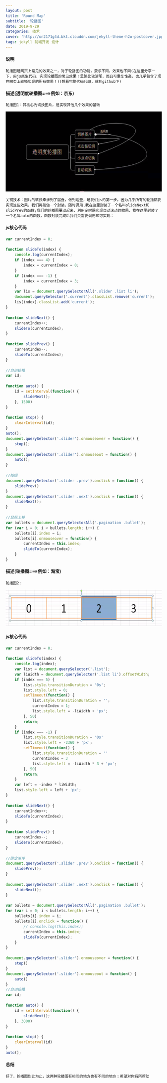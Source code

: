 ```yaml
---
layout: post
title: 'Round Map'
subtitle: '轮播图'
date: 2019-9-29
categories: 技术
cover: 'http://on2171g4d.bkt.clouddn.com/jekyll-theme-h2o-postcover.jpg'
tags: jekyll 前端开发 设计
---
```

#### 说明
    轮播图是网页上常见的效果之一，对于轮播图的功能，要求不同，效果也不同(在这里分享一下，用js原生代码，实现轮播图的常见效果！思路比较清晰，而且可重复性高，也几乎包含了现在网页上轮播实现的所有效果！)(想看完整代码代码，就到github下)
#### 描述(透明度轮播图===>例如：京东)

    轮播图1：其核心为切换图片，是实现其他几个效果的基础
    
![](../images/slider0.png)

    关键技术：图片的转换牵涉到了层叠，做到这些，是我们js的第一步。因为几乎所有的轮播都要实现这些效果，我们再能做一个封装，随时调用,我在这里封装了一个名叫slideNext和slidPrev的函数;我们的轮播图要动起来，利用定时器实现自动滚动的效果，我在这里封装了一个名叫auto的函数，函数封装完成后我们只需要调用即可实现：

#### js核心代码

``` js
var currentIndex = 0;

function slideTo(index) {
    console.log(currentIndex);
    if (index === 4) {
        index = currentIndex = 0;
    }
    if (index === -1) {
        index = currentIndex = 3;
    }
    var lis = document.querySelectorAll('.slider .list li');
    document.querySelector('.current').classList.remove('current');
    lis[index].classList.add('current');
}

function slideNext() {
    currentIndex++;
    slideTo(currentIndex);
}

function slidePrev() {
    currentIndex--;
    slideTo(currentIndex);
}

//自动轮播
var id;

function auto() {
    id = setInterval(function() {
        slideNext();
    }, 1500)
}

function stop() {
    clearInterval(id);
}
auto();
document.querySelector('.slider').onmouseover = function() {
    stop();
}
document.querySelector('.slider').onmouseout = function() {
    auto();
}

//按钮
document.querySelector('.slider .prev').onclick = function() {
    slidePrev()
}
document.querySelector('.slider .next').onclick = function() {
    slideNext();
}

//鼠标上移 
var bullets = document.querySelectorAll('.pagination .bullet');
for (var i = 0; i < bullets.length; i++) {
    bullets[i].index = i;
    bullets[i].onmouseover = function() {
        currentIndex = this.index;
        slideTo(currentIndex);
    }
}
```

#### 描述(轮播图===>例如：淘宝)

    轮播图2：

![](../images/slider1.png)

#### js核心代码

``` js
var currentIndex = 0;

function slideTo(index) {
    console.log(index);
    var list = document.querySelector('.list');
    var liWidth = document.querySelector('.list li').offsetWidth;
    if (index === 5) {
        list.style.transitionDuration = '0s';
        list.style.left = 0;
        setTimeout(function() {
            list.style.transitionDuration = '';
            currentIndex = 1;
            list.style.left = -liWidth + 'px';
        }, 50)
        return;
    }
    if (index === -1) {
        list.style.transitionDuration = '0s'
        list.style.left = -2360 + 'px';
        setTimeout(function() {
            list.style.transitionDuration = ''
            currentIndex = 3
            list.style.left = -liWidth * 3 + 'px';
        }, 50)
        return;
    }
    var left = -index * liWidth;
    list.style.left = left + 'px';
}

function slideNext() {
    currentIndex++;
    slideTo(currentIndex);
}

function slidePrev() {
    currentIndex--;
    slideTo(currentIndex);
}

//绑定事件
document.querySelector('.slider .prev').onclick = function() {
    slidePrev();
}

document.querySelector('.slider .next').onclick = function() {
    slideNext();
}

var bullets = document.querySelectorAll('.pagination .bullet');
for (var i = 0; i < bullets.length; i++) {
    bullets[i].index = i;
    bullets[i].onclick = function() {
        // console.log(this.index);
        currentIndex = this.index;
        slideTo(currentIndex);
    }
}

document.querySelector('.slider').onmouseover = function() {
    stop()
}
document.querySelector('.slider').onmouseout = function() {
    auto()
}
//自动轮播
var id;

function auto() {
    id = setInterval(function() {
        slideNext();
    }, 3000)
}

function stop() {
    clearInterval(id)
}
auto();
```

#### 总结
    好了，轮播图到此为止，这两种轮播图有相同的地方也有不同的地方；希望对你有所帮助